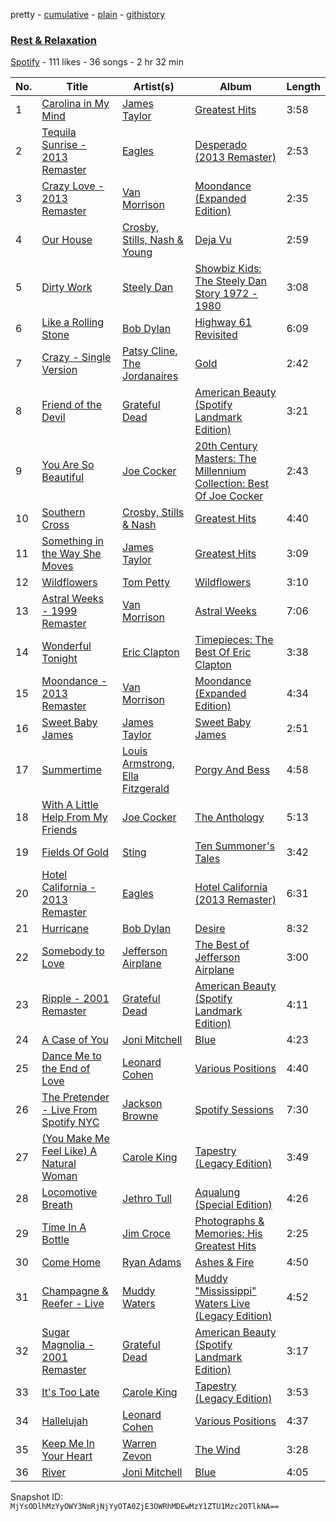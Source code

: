 pretty - [cumulative](/playlists/cumulative/1uIp2WHCf6ODHxHRPmjWG5.md) - [plain](/playlists/plain/1uIp2WHCf6ODHxHRPmjWG5) - [githistory](https://github.githistory.xyz/mackorone/spotify-playlist-archive/blob/main/playlists/plain/1uIp2WHCf6ODHxHRPmjWG5)

### [Rest & Relaxation](https://open.spotify.com/playlist/1uIp2WHCf6ODHxHRPmjWG5)

> 

[Spotify](https://open.spotify.com/user/spotify) - 111 likes - 36 songs - 2 hr 32 min

| No. | Title | Artist(s) | Album | Length |
|---|---|---|---|---|
| 1 | [Carolina in My Mind](https://open.spotify.com/track/2T5Ch09nefwckOu5NQvjIk) | [James Taylor](https://open.spotify.com/artist/0vn7UBvSQECKJm2817Yf1P) | [Greatest Hits](https://open.spotify.com/album/2L4U4JjEADYaVltkvDrkCC) | 3:58 |
| 2 | [Tequila Sunrise \- 2013 Remaster](https://open.spotify.com/track/1WYokrkFOb9TFVuTrmxTTt) | [Eagles](https://open.spotify.com/artist/0ECwFtbIWEVNwjlrfc6xoL) | [Desperado \(2013 Remaster\)](https://open.spotify.com/album/09WBxbis5Sixt01FVMs8UM) | 2:53 |
| 3 | [Crazy Love \- 2013 Remaster](https://open.spotify.com/track/2hjAc6x8EoSLhGxRNg8KEw) | [Van Morrison](https://open.spotify.com/artist/44NX2ffIYHr6D4n7RaZF7A) | [Moondance \(Expanded Edition\)](https://open.spotify.com/album/6yNYC35npMBHbxG0Vle83O) | 2:35 |
| 4 | [Our House](https://open.spotify.com/track/2hitsKa8SthKhRJBXUHbIv) | [Crosby, Stills, Nash & Young](https://open.spotify.com/artist/1CYsQCypByMVgnv17qsSbQ) | [Deja Vu](https://open.spotify.com/album/5bHkK1X4WEOzNvRhehvOcb) | 2:59 |
| 5 | [Dirty Work](https://open.spotify.com/track/1wAcMGaRnOYAoalImwU10n) | [Steely Dan](https://open.spotify.com/artist/6P7H3ai06vU1sGvdpBwDmE) | [Showbiz Kids: The Steely Dan Story 1972 \- 1980](https://open.spotify.com/album/13uQy10krUEHsHAh42gvFP) | 3:08 |
| 6 | [Like a Rolling Stone](https://open.spotify.com/track/3AhXZa8sUQht0UEdBJgpGc) | [Bob Dylan](https://open.spotify.com/artist/74ASZWbe4lXaubB36ztrGX) | [Highway 61 Revisited](https://open.spotify.com/album/6YabPKtZAjxwyWbuO9p4ZD) | 6:09 |
| 7 | [Crazy \- Single Version](https://open.spotify.com/track/4DuBNU1r50XEv4dvsrQcpY) | [Patsy Cline](https://open.spotify.com/artist/7dNsHhGeGU5MV01r06O8gK), [The Jordanaires](https://open.spotify.com/artist/6CXezToiGS8K6jr9kr8Muv) | [Gold](https://open.spotify.com/album/3kwl00I9hJSfwfWc4T3NAx) | 2:42 |
| 8 | [Friend of the Devil](https://open.spotify.com/track/2JVF1AIbSudkuiNEHIg7uG) | [Grateful Dead](https://open.spotify.com/artist/4TMHGUX5WI7OOm53PqSDAT) | [American Beauty \(Spotify Landmark Edition\)](https://open.spotify.com/album/4qNtuaVC2zN5HxJry0nnZF) | 3:21 |
| 9 | [You Are So Beautiful](https://open.spotify.com/track/62YYgRJArxcg2Gylt2nIvz) | [Joe Cocker](https://open.spotify.com/artist/3pFCERyEiP5xeN2EsPXhjI) | [20th Century Masters: The Millennium Collection: Best Of Joe Cocker](https://open.spotify.com/album/0d8fuKHR6cFc5cC2piVqQq) | 2:43 |
| 10 | [Southern Cross](https://open.spotify.com/track/4k1YrSM0KCb5LepafCrW5K) | [Crosby, Stills & Nash](https://open.spotify.com/artist/2pdvghEHZJtgSXZ7cvNLou) | [Greatest Hits](https://open.spotify.com/album/5hVTcLOMdF852hzUu7HUCY) | 4:40 |
| 11 | [Something in the Way She Moves](https://open.spotify.com/track/69foTA1ElY03DJQb7bbA0e) | [James Taylor](https://open.spotify.com/artist/0vn7UBvSQECKJm2817Yf1P) | [Greatest Hits](https://open.spotify.com/album/2L4U4JjEADYaVltkvDrkCC) | 3:09 |
| 12 | [Wildflowers](https://open.spotify.com/track/2Pr1nZpt8A8WP7QYpyq6L3) | [Tom Petty](https://open.spotify.com/artist/2UZMlIwnkgAEDBsw1Rejkn) | [Wildflowers](https://open.spotify.com/album/3ZGUBwDiY5HPOcWv4SBPQg) | 3:10 |
| 13 | [Astral Weeks \- 1999 Remaster](https://open.spotify.com/track/0vz4iTEfsp2lunsRJeMzjj) | [Van Morrison](https://open.spotify.com/artist/44NX2ffIYHr6D4n7RaZF7A) | [Astral Weeks](https://open.spotify.com/album/4pG3bKkbmReDt5QTDn3JDz) | 7:06 |
| 14 | [Wonderful Tonight](https://open.spotify.com/track/2uisasUp51sEogjSx91Qsy) | [Eric Clapton](https://open.spotify.com/artist/6PAt558ZEZl0DmdXlnjMgD) | [Timepieces: The Best Of Eric Clapton](https://open.spotify.com/album/14U6PjRvKIkqLHouyYzdYR) | 3:38 |
| 15 | [Moondance \- 2013 Remaster](https://open.spotify.com/track/47v9FLEUlBYCgxjXs1bvWo) | [Van Morrison](https://open.spotify.com/artist/44NX2ffIYHr6D4n7RaZF7A) | [Moondance \(Expanded Edition\)](https://open.spotify.com/album/6yNYC35npMBHbxG0Vle83O) | 4:34 |
| 16 | [Sweet Baby James](https://open.spotify.com/track/47cdhtxTfp7WvUbDpDeYa2) | [James Taylor](https://open.spotify.com/artist/0vn7UBvSQECKJm2817Yf1P) | [Sweet Baby James](https://open.spotify.com/album/2NEQ5Q4sBbUHVVx3Wf8TEZ) | 2:51 |
| 17 | [Summertime](https://open.spotify.com/track/7LHdSTKBYwB4GuiDwgsHri) | [Louis Armstrong](https://open.spotify.com/artist/19eLuQmk9aCobbVDHc6eek), [Ella Fitzgerald](https://open.spotify.com/artist/5V0MlUE1Bft0mbLlND7FJz) | [Porgy And Bess](https://open.spotify.com/album/2yK1Gnte2ZIqHXfSBIVrgN) | 4:58 |
| 18 | [With A Little Help From My Friends](https://open.spotify.com/track/6wEFAhLjqpt1xWfkZSieRd) | [Joe Cocker](https://open.spotify.com/artist/3pFCERyEiP5xeN2EsPXhjI) | [The Anthology](https://open.spotify.com/album/7tNkiYXv3W2Sv132IuL6zH) | 5:13 |
| 19 | [Fields Of Gold](https://open.spotify.com/track/5Y9Hqg5Z3EHUDDwd54FDQb) | [Sting](https://open.spotify.com/artist/0Ty63ceoRnnJKVEYP0VQpk) | [Ten Summoner's Tales](https://open.spotify.com/album/4Bi4yzmfOupSFm2gl2jeaQ) | 3:42 |
| 20 | [Hotel California \- 2013 Remaster](https://open.spotify.com/track/40riOy7x9W7GXjyGp4pjAv) | [Eagles](https://open.spotify.com/artist/0ECwFtbIWEVNwjlrfc6xoL) | [Hotel California \(2013 Remaster\)](https://open.spotify.com/album/2widuo17g5CEC66IbzveRu) | 6:31 |
| 21 | [Hurricane](https://open.spotify.com/track/1lqMLr9Wj7SM2F9AikGcxN) | [Bob Dylan](https://open.spotify.com/artist/74ASZWbe4lXaubB36ztrGX) | [Desire](https://open.spotify.com/album/1T8usYsiGEMPMQOLFgJEbE) | 8:32 |
| 22 | [Somebody to Love](https://open.spotify.com/track/5q3qYTQHiWceu6zZNZR01I) | [Jefferson Airplane](https://open.spotify.com/artist/2qFr8w5sWUITRlzZ9kZotF) | [The Best of Jefferson Airplane](https://open.spotify.com/album/3BJTPCYvMDeeOrjy2YYVhT) | 3:00 |
| 23 | [Ripple \- 2001 Remaster](https://open.spotify.com/track/6vc5r6jFV5yNtV3HzKoyYk) | [Grateful Dead](https://open.spotify.com/artist/4TMHGUX5WI7OOm53PqSDAT) | [American Beauty \(Spotify Landmark Edition\)](https://open.spotify.com/album/4qNtuaVC2zN5HxJry0nnZF) | 4:11 |
| 24 | [A Case of You](https://open.spotify.com/track/7shVwhUdVbHpykOfbzvDc1) | [Joni Mitchell](https://open.spotify.com/artist/5hW4L92KnC6dX9t7tYM4Ve) | [Blue](https://open.spotify.com/album/1vz94WpXDVYIEGja8cjFNa) | 4:23 |
| 25 | [Dance Me to the End of Love](https://open.spotify.com/track/3mFzIFFFmEXTQs6BDAK2ZZ) | [Leonard Cohen](https://open.spotify.com/artist/5l8VQNuIg0turYE1VtM9zV) | [Various Positions](https://open.spotify.com/album/6I58qJMqZHhb8jtNT3CuJB) | 4:40 |
| 26 | [The Pretender \- Live From Spotify NYC](https://open.spotify.com/track/1YETrKQObJu87zx3BtT6Zd) | [Jackson Browne](https://open.spotify.com/artist/5lkiCO9UQ8B23dZ1o0UV4m) | [Spotify Sessions](https://open.spotify.com/album/4uT1EEYffapC0OFhc8Bmwr) | 7:30 |
| 27 | [\(You Make Me Feel Like\) A Natural Woman](https://open.spotify.com/track/3q4XBf0SE8hazRFCxuy6Mm) | [Carole King](https://open.spotify.com/artist/319yZVtYM9MBGqmSQnMyY6) | [Tapestry \(Legacy Edition\)](https://open.spotify.com/album/7kLLC7CN8oxt0HgP2a051K) | 3:49 |
| 28 | [Locomotive Breath](https://open.spotify.com/track/0MYNeFsKpzBHwrJGfWZysV) | [Jethro Tull](https://open.spotify.com/artist/6w6z8m4WXX7Tub4Rb6Lu7R) | [Aqualung \(Special Edition\)](https://open.spotify.com/album/0NGM3Ftwjw0dLNpAowmz3x) | 4:26 |
| 29 | [Time In A Bottle](https://open.spotify.com/track/12PlslqAWQUtiLoObNaj8a) | [Jim Croce](https://open.spotify.com/artist/1R6Hx1tJ2VOUyodEpC12xM) | [Photographs & Memories: His Greatest Hits](https://open.spotify.com/album/5M1LRjo6pwaxEBuu7Dbvjb) | 2:25 |
| 30 | [Come Home](https://open.spotify.com/track/5E3dWAE4eAXFFE7uyFii66) | [Ryan Adams](https://open.spotify.com/artist/2qc41rNTtdLK0tV3mJn2Pm) | [Ashes & Fire](https://open.spotify.com/album/6embeY4aFzhjb25UbR8RU6) | 4:50 |
| 31 | [Champagne & Reefer \- Live](https://open.spotify.com/track/2PatEYrrVBNx5LPjTL2ruP) | [Muddy Waters](https://open.spotify.com/artist/4y6J8jwRAwO4dssiSmN91R) | [Muddy "Mississippi" Waters Live \(Legacy Edition\)](https://open.spotify.com/album/7Dy6z1nWHNIF2IKCARP9QN) | 4:52 |
| 32 | [Sugar Magnolia \- 2001 Remaster](https://open.spotify.com/track/2uU1qwzeUGFrOK7NkWWdn5) | [Grateful Dead](https://open.spotify.com/artist/4TMHGUX5WI7OOm53PqSDAT) | [American Beauty \(Spotify Landmark Edition\)](https://open.spotify.com/album/4qNtuaVC2zN5HxJry0nnZF) | 3:17 |
| 33 | [It's Too Late](https://open.spotify.com/track/66KgSwQE4UmJttgfYiaR5I) | [Carole King](https://open.spotify.com/artist/319yZVtYM9MBGqmSQnMyY6) | [Tapestry \(Legacy Edition\)](https://open.spotify.com/album/7kLLC7CN8oxt0HgP2a051K) | 3:53 |
| 34 | [Hallelujah](https://open.spotify.com/track/7yzbimr8WVyAtBX3Eg6UL9) | [Leonard Cohen](https://open.spotify.com/artist/5l8VQNuIg0turYE1VtM9zV) | [Various Positions](https://open.spotify.com/album/6I58qJMqZHhb8jtNT3CuJB) | 4:37 |
| 35 | [Keep Me In Your Heart](https://open.spotify.com/track/503cSxRQIR5PA7RYgfIbu7) | [Warren Zevon](https://open.spotify.com/artist/3mY9Ii0cL5SQxpOTAm8SHx) | [The Wind](https://open.spotify.com/album/42Y1GJ7r51YFRC6372R8En) | 3:28 |
| 36 | [River](https://open.spotify.com/track/0DAmSYQW9kq9gQNDI002KP) | [Joni Mitchell](https://open.spotify.com/artist/5hW4L92KnC6dX9t7tYM4Ve) | [Blue](https://open.spotify.com/album/1vz94WpXDVYIEGja8cjFNa) | 4:05 |

Snapshot ID: `MjYsODlhMzYyOWY3NmRjNjYyOTA0ZjE3OWRhMDEwMzY1ZTU1Mzc2OTlkNA==`

